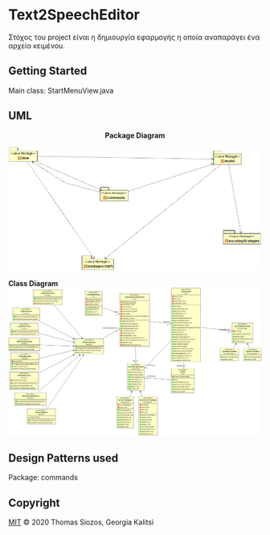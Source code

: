 # Text2SpeechEditor

Στόχος του project είναι η δημιουργία εφαρμογής η οποία αναπαράγει ένα αρχείο
κειμένου.

## Getting Started

Main class: StartMenuView.java

## UML

<div align="center"><b>Package Diagram</b></div>

![Package Diagram](/uml/package_diagram.png)

<b>Class Diagram</b>
![Class Diagram](/uml/class_diagram.png)

## Design Patterns used

Package: commands<br/>

## Copyright

[MIT](https://github.com/SiozosThomas/Text2SpeechEditor/blob/master/LICENSE) © 2020 Thomas Siozos, Georgia Kalitsi
